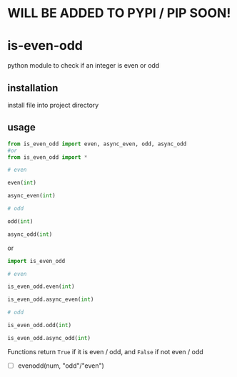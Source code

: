 # WILL BE ADDED TO PYPI / PIP SOON!
# is-even-odd
python module to check if an integer is even or odd


## installation

install file into project directory
## usage

```py
from is_even_odd import even, async_even, odd, async_odd
#or
from is_even_odd import *

# even

even(int)

async_even(int)

# odd

odd(int)

async_odd(int)
```
or
```py
import is_even_odd

# even

is_even_odd.even(int)

is_even_odd.async_even(int)

# odd

is_even_odd.odd(int)

is_even_odd.async_odd(int)
```

Functions return `True` if it is even / odd, and `False` if not even / odd

- [ ] evenodd(num, "odd"/"even")
